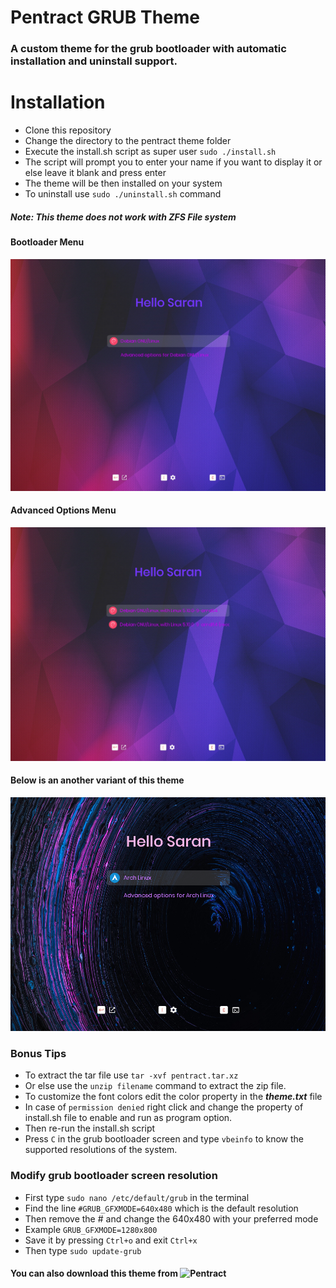 # Pentract GRUB Theme
### A custom theme for the grub bootloader with automatic installation and uninstall support.
# Installation
- Clone this repository
- Change the directory to the pentract theme folder 
- Execute the install.sh script as super user `sudo ./install.sh`
- The script will prompt you to enter your name if you want to display it or else leave it blank and press enter
- The theme will be then installed on your system
- To uninstall use `sudo ./uninstall.sh` command 
##### Note: This theme does not work with ZFS File system

#### Bootloader Menu
![Screenshot 1](https://github.com/sarancodes/pentract-grub-theme/blob/main/screenshot1.png)
#### Advanced Options Menu
![Screenshot 2](https://github.com/sarancodes/pentract-grub-theme/blob/main/screenshot2.png)
#### Below is an another variant of this theme
![Variant](https://github.com/sarancodes/pentract-grub-theme/blob/main/variant1.png)

### Bonus Tips
- To extract the tar file use `tar -xvf pentract.tar.xz`
- Or else use the `unzip filename` command to extract the zip file.
- To customize the font colors edit the color property in the  _**theme.txt**_  file
- In case of `permission denied` right click and change the property of install.sh file to enable and run as program option.
- Then re-run the install.sh script
- Press `C` in the grub bootloader screen and type `vbeinfo` to know the supported resolutions of the system.
### Modify grub bootloader screen resolution 
- First type `sudo nano /etc/default/grub` in the terminal
- Find the line `#GRUB_GFXMODE=640x480` which is the default resolution
- Then remove the # and change the 640x480 with your preferred mode
- Example `GRUB_GFXMODE=1280x800`
- Save it by pressing `Ctrl+o` and exit `Ctrl+x`
- Then type `sudo update-grub`

#### You can also download this theme from ![Pentract](https://www.gnome-look.org/p/1661288)


